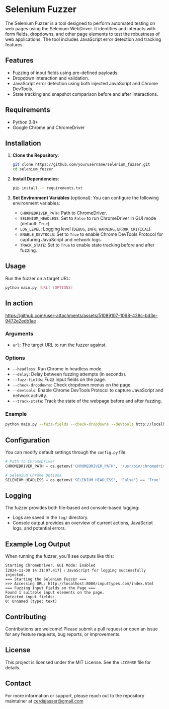 
# Selenium Fuzzer

The Selenium Fuzzer is a tool designed to perform automated testing on web pages using the Selenium WebDriver. It identifies and interacts with form fields, dropdowns, and other page elements to test the robustness of web applications. The tool includes JavaScript error detection and tracking features.

## Features

- Fuzzing of input fields using pre-defined payloads.
- Dropdown interaction and validation.
- JavaScript error detection using both injected JavaScript and Chrome DevTools.
- State tracking and snapshot comparison before and after interactions.

## Requirements

- Python 3.8+
- Google Chrome and ChromeDriver

## Installation

1. **Clone the Repository**:
   ```bash
   git clone https://github.com/yourusername/selenium_fuzzer.git
   cd selenium_fuzzer
   ```

2. **Install Dependencies**:
   ```bash
   pip install -r requirements.txt
   ```

3. **Set Environment Variables** (optional):
   You can configure the following environment variables:
   - `CHROMEDRIVER_PATH`: Path to ChromeDriver.
   - `SELENIUM_HEADLESS`: Set to `False` to run ChromeDriver in GUI mode (default: `True`).
   - `LOG_LEVEL`: Logging level (`DEBUG`, `INFO`, `WARNING`, `ERROR`, `CRITICAL`).
   - `ENABLE_DEVTOOLS`: Set to `True` to enable Chrome DevTools Protocol for capturing JavaScript and network logs.
   - `TRACK_STATE`: Set to `True` to enable state tracking before and after fuzzing.

## Usage

Run the fuzzer on a target URL:

```bash
python main.py [URL] [OPTIONS]
```


## In action 

https://github.com/user-attachments/assets/51089107-1098-438c-bd3e-9472e2edb1ae

### Arguments

- `url`: The target URL to run the fuzzer against.

### Options

- `--headless`: Run Chrome in headless mode.
- `--delay`: Delay between fuzzing attempts (in seconds).
- `--fuzz-fields`: Fuzz input fields on the page.
- `--check-dropdowns`: Check dropdown menus on the page.
- `--devtools`: Enable Chrome DevTools Protocol to capture JavaScript and network activity.
- `--track-state`: Track the state of the webpage before and after fuzzing.

### Example

```bash
python main.py --fuzz-fields --check-dropdowns --devtools http://localhost:8000/index.html
```

## Configuration

You can modify default settings through the `config.py` file:

```python
# Path to ChromeDriver
CHROMEDRIVER_PATH = os.getenv('CHROMEDRIVER_PATH', '/usr/bin/chromedriver')

# Selenium Chrome Options
SELENIUM_HEADLESS = os.getenv('SELENIUM_HEADLESS', 'False') == 'True'  # Run in GUI mode by default
```

## Logging

The fuzzer provides both file-based and console-based logging:

- Logs are saved in the `log/` directory.
- Console output provides an overview of current actions, JavaScript logs, and potential errors.

## Example Log Output

When running the fuzzer, you'll see outputs like this:

```plaintext
Starting ChromeDriver. GUI Mode: Enabled
[2024-11-30 14:31:07,417] ℹ️ JavaScript for logging successfully injected.
=== Starting the Selenium Fuzzer ===
>>> Accessing URL: http://localhost:8000/inputtypes.com/index.html
=== Fuzzing Input Fields on the Page ===
Found 1 suitable input elements on the page.
Detected input fields:
0: Unnamed (type: text)
```

## Contributing

Contributions are welcome! Please submit a pull request or open an issue for any feature requests, bug reports, or improvements.

## License

This project is licensed under the MIT License. See the `LICENSE` file for details.

## Contact

For more information or support, please reach out to the repository maintainer at cerdajasser@gmail.com
